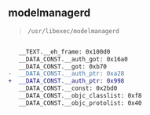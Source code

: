 ## modelmanagerd

> `/usr/libexec/modelmanagerd`

```diff

   __TEXT.__eh_frame: 0x100d0
   __DATA_CONST.__auth_got: 0x16a0
   __DATA_CONST.__got: 0xb70
-  __DATA_CONST.__auth_ptr: 0xa28
+  __DATA_CONST.__auth_ptr: 0x998
   __DATA_CONST.__const: 0x2bd0
   __DATA_CONST.__objc_classlist: 0xf8
   __DATA_CONST.__objc_protolist: 0x40

```
